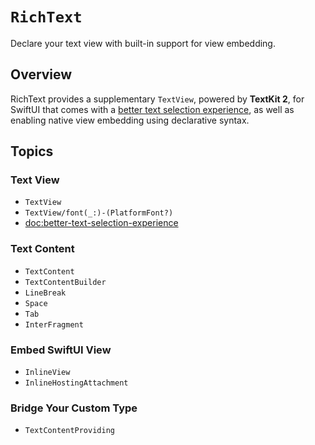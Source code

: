 # ``RichText``

Declare your text view with built-in support for view embedding.

## Overview

RichText provides a supplementary ``TextView``, powered by **TextKit 2**, for SwiftUI that comes with a [better text selection experience](<doc:better-text-selection-experience>), as well as enabling native view embedding using declarative syntax.

## Topics

### Text View

- ``TextView``
- ``TextView/font(_:)-(PlatformFont?)``
- <doc:better-text-selection-experience>

### Text Content

- ``TextContent``
- ``TextContentBuilder``
- ``LineBreak``
- ``Space``
- ``Tab``
- ``InterFragment``

### Embed SwiftUI View

- ``InlineView``
- ``InlineHostingAttachment``

### Bridge Your Custom Type

- ``TextContentProviding``
